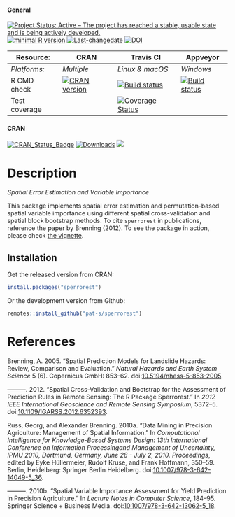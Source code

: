 
<!-- README.md is generated from README.Rmd. Please edit that file -->
#### General

[![Project Status: Active – The project has reached a stable, usable state and is being actively developed.](http://www.repostatus.org/badges/latest/active.svg)](http://www.repostatus.org/#active) [![minimal R version](https://img.shields.io/badge/R%3E%3D-2.10-6666ff.svg)](https://cran.r-project.org/) [![Last-changedate](https://img.shields.io/badge/last%20change-2017--05--28-yellowgreen.svg)](/commits/master) [![DOI](https://zenodo.org/badge/DOI/10.5281/zenodo.573364.svg)](https://doi.org/10.5281/zenodo.573364)

| Resource:     | CRAN                                                                                                                                                                       | Travis CI                                                                                                                                                    | Appveyor                                                                                                                                                                   |
|---------------|----------------------------------------------------------------------------------------------------------------------------------------------------------------------------|--------------------------------------------------------------------------------------------------------------------------------------------------------------|----------------------------------------------------------------------------------------------------------------------------------------------------------------------------|
| *Platforms:*  | *Multiple*                                                                                                                                                                 | *Linux & macOS*                                                                                                                                              | *Windows*                                                                                                                                                                  |
| R CMD check   | <a href="https://cran.r-project.org/web/checks/check_results_sperrorest.html"><img border="0" src="http://www.r-pkg.org/badges/version/sperrorest" alt="CRAN version"></a> | <a href="https://travis-ci.org/pat-s/sperrorest"><img src="https://travis-ci.org/pat-s/sperrorest.svg?branch=master" alt="Build status"></a>                 | <a href="https://ci.appveyor.com/project/pat-s/sperrorest"><img src="https://ci.appveyor.com/api/projects/status/github/pat-s/sperrorest?svg=true" alt="Build status"></a> |
| Test coverage |                                                                                                                                                                            | <a href="https://codecov.io/gh/pat-s/sperrorest"><img src="https://codecov.io/gh/pat-s/sperrorest/branch/master/graph/badge.svg" alt="Coverage Status"/></a> |                                                                                                                                                                            |

#### CRAN

[![CRAN\_Status\_Badge](http://www.r-pkg.org/badges/version/sperrorest)](https://cran.r-project.org/package=sperrorest) [![Downloads](https://cranlogs.r-pkg.org/badges/sperrorest?color=brightgreen)](https://www.r-pkg.org/pkg/sperrorest) ![](https://cranlogs.r-pkg.org/badges/grand-total/sperrorest)

Description
===========

*Spatial Error Estimation and Variable Importance*

This package implements spatial error estimation and permutation-based spatial variable importance using different spatial cross-validation and spatial block bootstrap methods. To cite `sperrorest` in publications, reference the paper by Brenning (2012). To see the package in action, please check [the vignette](https://pat-s.github.io/sperrorest/articles/sperrorest-vignette.html).

Installation
------------

Get the released version from CRAN:

``` r
install.packages("sperrorest")
```

Or the development version from Github:

``` r
remotes::install_github("pat-s/sperrorest")
```

References
==========

Brenning, A. 2005. “Spatial Prediction Models for Landslide Hazards: Review, Comparison and Evaluation.” *Natural Hazards and Earth System Science* 5 (6). Copernicus GmbH: 853–62. doi:[10.5194/nhess-5-853-2005](https://doi.org/10.5194/nhess-5-853-2005).

———. 2012. “Spatial Cross-Validation and Bootstrap for the Assessment of Prediction Rules in Remote Sensing: The R Package Sperrorest.” In *2012 IEEE International Geoscience and Remote Sensing Symposium*, 5372–5. doi:[10.1109/IGARSS.2012.6352393](https://doi.org/10.1109/IGARSS.2012.6352393).

Russ, Georg, and Alexander Brenning. 2010a. “Data Mining in Precision Agriculture: Management of Spatial Information.” In *Computational Intelligence for Knowledge-Based Systems Design: 13th International Conference on Information Processingand Management of Uncertainty, IPMU 2010, Dortmund, Germany, June 28 - July 2, 2010. Proceedings*, edited by Eyke Hüllermeier, Rudolf Kruse, and Frank Hoffmann, 350–59. Berlin, Heidelberg: Springer Berlin Heidelberg. doi:[10.1007/978-3-642-14049-5\_36](https://doi.org/10.1007/978-3-642-14049-5_36).

———. 2010b. “Spatial Variable Importance Assessment for Yield Prediction in Precision Agriculture.” In *Lecture Notes in Computer Science*, 184–95. Springer Science + Business Media. doi:[10.1007/978-3-642-13062-5\_18](https://doi.org/10.1007/978-3-642-13062-5_18).
